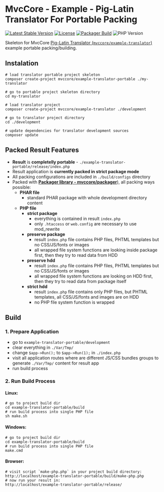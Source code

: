 # MvcCore - Example - Pig-Latin Translator For Portable Packing

[![Latest Stable Version](https://img.shields.io/badge/Stable-v5.0.0-brightgreen.svg?style=plastic)](https://github.com/mvccore/example-translator-portable/releases)
[![License](https://img.shields.io/badge/License-BSD%203-brightgreen.svg?style=plastic)](https://mvccore.github.io/docs/mvccore/5.0.0/LICENSE.md)
[![Packager Build](https://img.shields.io/badge/Packager%20Build-passing-brightgreen.svg?style=plastic)](https://github.com/mvccore/packager)
![PHP Version](https://img.shields.io/badge/PHP->=5.4-brightgreen.svg?style=plastic)

Skeleton for MvcCore [Pig-Latin Translator (`mvccore/example-translator`)](https://github.com/mvccore/example-translator) example portable packing/building.

## Instalation
```shell
# load translator portable project skeleton
composer create-project mvccore/example-translator-portable ./my-translator

# go to portable project skeleton directory
cd my-translator

# load translator project
composer create-project mvccore/example-translator ./development

# go to translator project directory
cd ./development

# update dependencies for translator development sources
composer update
```

## Packed Result Features

- **Result** is **completelly portable** - `./example-translator-portable/release/index.php`
- Result application is **currently packed in strict package mode**
- All packing configurations are included in `./build/configs` directory
- Packed with [**Packager library - mvccore/packager**](https://github.com/mvccore/packager)), all packing ways possible:
  - **PHAR file**
    - standard PHAR package with whole development directory content
  - **PHP file**
    - **strict package**
      - everything is contained in result `index.php`
      - only `.htaccess` or `web.config` are necessary to use mod_rewrite
    - **preserve package**
      - result `index.php` file contains PHP files, 
        PHTML templates but no CSS/JS/fonts or images
      - all wrapped file system functions are looking inside 
        package first, then they try to read data from HDD
    - **preserve hdd**
      - result `index.php` file contains PHP files, 
        PHTML templates but no CSS/JS/fonts or images
      - all wrapped file system functions are looking on HDD first, 
        then they try to read data from package itself
    - **strict hdd**
      - result `index.php` file contains only PHP files, 
        but PHTML templates, all CSS/JS/fonts and images are on HDD
      - no PHP file system function is wrapped

## Build

### 1. Prepare Application
- go to `example-translator-portable/development`
- clear everything in `./Var/Tmp/`
- change `$app->Run();` to `$app->Run(1);` in `./index.php`
- visit all application routes where are different JS/CSS bundles 
  groups to generate `./Var/Tmp/` content for result app
- run build process

### 2. Run Build Process

#### Linux:
```shell
# go to project build dir
cd example-translator-portable/build
# run build process into single PHP file
sh make.sh
```

#### Windows:
```shell
# go to project build dir
cd example-translator-portable/build
# run build process into single PHP file
make.cmd
```

#### Browser:
```shell
# visit script `make-php.php` in your project build directory:
http://localhost/example-translator-portable/build/make-php.php
# now run your result in:
http://localhost/example-translator-portable/release/
```

